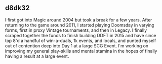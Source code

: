 ## d8dk32

I first got into Magic around 2004 but took a break for a few years. After
returning to the game around 2011, I started playing Doomsday in varying forms,
first in proxy Vintage tournaments, and then in Legacy. I finally scraped
together the funds to finish building DDFT in 2015 and have since top 8'd a
handful of win-a-duals, 1k events, and locals, and punted myself out of
contention deep into Day 1 at a large SCG Event. I'm working on improving my
general play-skills and mental stamina in the hopes of finally having a result
at a large event.
